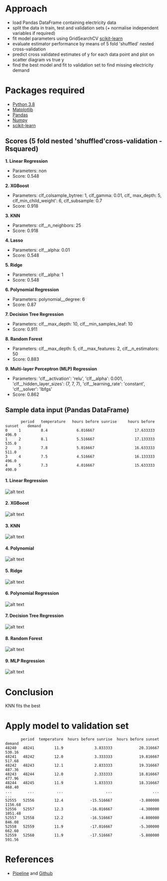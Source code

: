 # Approach

- load Pandas DataFrame containing electricity data
- split the data in train, test and validation sets (+ normalise independent variables if required) 
- fit model parameters using GridSearchCV [scikit-learn](http://scikit-learn.org/stable/)
- evaluate estimator performance by means of 5 fold 'shuffled' nested cross-validation
- predict cross validated estimates of y for each data point and plot on scatter diagram vs true y
- find the best model and fit to validation set to find missing electricity demand


# Packages required

- [Python 3.8](https://www.python.org/downloads/)
- [Matplotlib](https://matplotlib.org/)
- [Pandas](https://pandas.pydata.org/)
- [Numpy](https://docs.scipy.org/doc/)
- [scikit-learn](http://scikit-learn.org/stable/)


## Scores (5 fold nested 'shuffled'cross-validation - Rsquared)

**1. Linear Regression**											                                            
  * Parameters: non
  * Score: 0.548

**2. XGBoost**        									                                   
  * Parameters: clf_colsample_bytree: 1, clf_gamma: 0.01, clf_ max_depth: 5, clf_min_child_weight': 6, clf_subsample: 0.7
  * Score: 0.918

**3. KNN**                                							
  * Parameters: clf__n_neighbors: 25
  * Score: 0.918
  
**4. Lasso** 				     					
  * Parameters: clf__alpha: 0.01
  * Score: 0.548
  
**5. Ridge**                                   							
  * Parameters: clf__alpha: 1
  * Score: 0.548

**6. Polynomial Regression**                                    				
  * Parameters: polynomial__degree: 6
  * Score: 0.87
  
**7. Decision Tree Regression** 		                                        				
  * Parameters: clf__max_depth: 10, clf__min_samples_leaf: 10
  * Score: 0.911
  
**8. Random Forest**                                        	 					
  * Parameters: clf__max_depth: 5, clf__max_features: 2, clf__n_estimators: 50
  * Score: 0.883

**9. Multi-layer Perceptron (MLP) Regression**                                        	 					
  * Parameters: 'clf__activation': 'relu', 'clf__alpha': 0.001, 'clf__hidden_layer_sizes': (7, 7, 7), 'clf__learning_rate': 'constant', 'clf__solver': 'lbfgs'
  * Score: 0.862


## Sample data input (Pandas DataFrame)

```
       period	temperature	  hours before sunrise	   hours before sunset	  demand
0	  1	        8.4	            6.016667	              17.633333	      496.0
1	  2	        8.1	            5.516667	              17.133333	      535.0
2	  3	        7.8	            5.016667	              16.633333	      511.0
3	  4	        7.5	            4.516667	              16.133333	      496.0
4	  5	        7.3	            4.016667	              15.633333	      490.0
```

#### 1. Linear Regression

![alt text](https://github.com/maidh126/ElectricityDemandPrediction/blob/main/plots/1_LinearRegression.png)

#### 2. XGBoost

![alt text](https://github.com/maidh126/ElectricityDemandPrediction/blob/main/plots/2_XGBoost.png)

#### 3. KNN

![alt text](https://github.com/maidh126/ElectricityDemandPrediction/blob/main/plots/3_KNN.png)

#### 4. Polynomial

![alt text](https://github.com/maidh126/ElectricityDemandPrediction/blob/main/plots/4_Lasso.png)

#### 5. Ridge

![alt text](https://github.com/maidh126/ElectricityDemandPrediction/blob/main/plots/5_Ridge.png)

#### 6. Polynomial Regression

![alt text](https://github.com/maidh126/ElectricityDemandPrediction/blob/main/plots/6_PolynomialRegression.png)

#### 7. Decision Tree Regression

![alt text](https://github.com/maidh126/ElectricityDemandPrediction/blob/main/plots/7_DecisionTreeRegression.png)

#### 8. Random Forest

![alt text](https://github.com/maidh126/ElectricityDemandPrediction/blob/main/plots/8_RandomForest.png)

#### 9. MLP Regression

![alt text](https://github.com/maidh126/ElectricityDemandPrediction/blob/main/plots/9_MLPRegression.png)



# Conclusion
KNN fits the best

# Apply model to validation set
```
       period  temperature  hours before sunrise  hours before sunset   demand
48240   48241         11.9              3.833333            20.316667   530.16
48241   48242         12.0              3.333333            19.816667   517.68
48242   48243         12.1              2.833333            19.316667   487.36
48243   48244         12.0              2.333333            18.816667   477.96
48244   48245         11.9              1.833333            18.316667   468.40
...       ...          ...                   ...                  ...      ...
52555   52556         12.4            -15.516667            -3.800000  1156.68
52556   52557         12.3            -16.016667            -4.300000  1051.48
52557   52558         12.2            -16.516667            -4.800000   846.08
52558   52559         11.9            -17.016667            -5.300000   662.60
52559   52560         11.9            -17.516667            -5.800000   591.56
```


# References
- [Pipeline](https://medium.com/analytics-vidhya/scikit-learn-pipeline-d43c80559257) and [Github](https://github.com/isheunesutembo/Scikit-Learn-Pipelines/blob/master/SkLearn%20Pipelines.ipynb)
